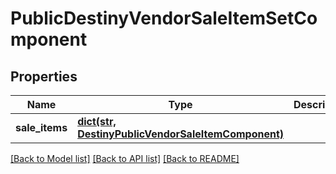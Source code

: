 # PublicDestinyVendorSaleItemSetComponent

## Properties
Name | Type | Description | Notes
------------ | ------------- | ------------- | -------------
**sale_items** | [**dict(str, DestinyPublicVendorSaleItemComponent)**](DestinyPublicVendorSaleItemComponent.md) |  | [optional] 

[[Back to Model list]](../README.md#documentation-for-models) [[Back to API list]](../README.md#documentation-for-api-endpoints) [[Back to README]](../README.md)


